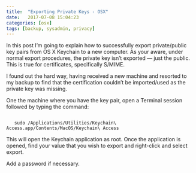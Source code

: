 ```yaml
---
title:  "Exporting Private Keys - OSX"
date:   2017-07-08 15:04:23
categories: [osx]
tags: [backup, sysadmin, privacy]
---
```

In this post I’m going to explain how to successfully export private/public key pairs from OS X Keychain to a new computer.  As your aware, under normal export procedures, the private key isn’t exported — just the public.  This is true for certificates, specifically S/MIME.

I found out the hard way, having received a new machine and resorted to my backup to find that the certification couldn’t be imported/used as the private key was missing.  

One the machine where you have the key pair, open a Terminal session followed by typing the command:

```
 
   sudo /Applications/Utilities/Keychain\ Access.app/Contents/MacOS/Keychain\ Access

```

This will open the Keychain application as root.  Once the application is opened, find your value that you wish to export and right-click and select export.

Add a password if necessary.
